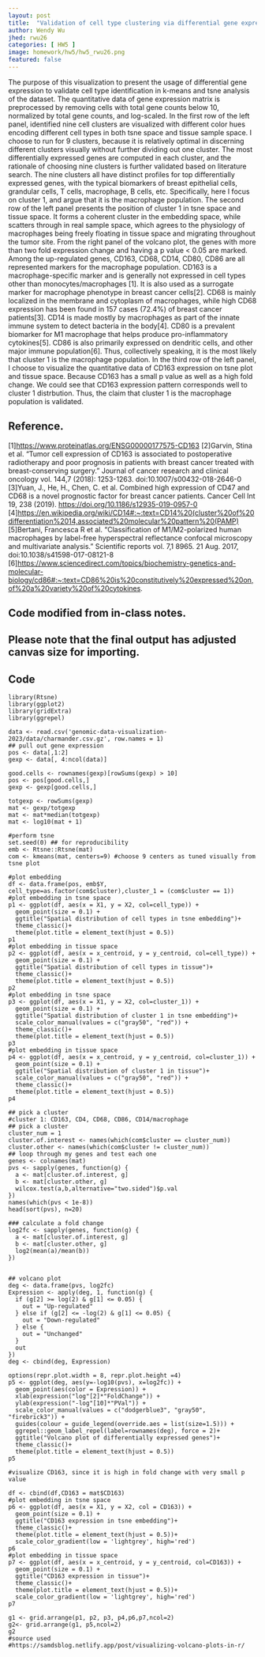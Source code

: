 ```yaml
---
layout: post
title:  "Validation of cell type clustering via differential gene expression"
author: Wendy Wu
jhed: rwu26
categories: [ HW5 ]
image: homework/hw5/hw5_rwu26.png
featured: false
---
```


The purpose of this visualization to present the usage of differential gene expression to validate cell type identification in k-means and tsne analysis of the dataset.
The quantitative data of gene expression matrix is preprocessed by removing cells with total gene counts below 10, normalized by total gene counts, and log-scaled.
In the first row of the left panel, identified nine cell clusters are visualized with different color hues encoding different cell types in both tsne space and tissue sample space.
I choose to run for 9 clusters, because it is relatively optimal in discerning different clusters visually without further dividing out one cluster.
The most differentially expressed genes are computed in each cluster, and the rationale of choosing nine clusters is further validated based on literature search. 
The nine clusters all have distinct profiles for top differentially expressed genes, with the typical biomarkers of breast epithelial cells, grandular cells, T cells, macrophage, B cells, etc.
Specifically, here I focus on cluster 1, and argue that it is the macrophage population. 
The second row of the left panel presents the position of cluster 1 in tsne space and tissue space. 
It forms a coherent cluster in the embedding space, while scatters through in real sample space, which agrees to the physiology of macrophages being freely floating in tissue space and migrating throughout the tumor site. 
From the right panel of the volcano plot, the genes with more than two fold expression change and having a p value < 0.05 are marked. 
Among the up-regulated genes, CD163, CD68, CD14, CD80, CD86 are all represented markers for the macrophage population. 
CD163 is a macrophage-specific marker and is generally not expressed in cell types other than monocytes/macrophages [1]. It is also used as a surrogate marker for macrophage phenotype in breast cancer cells[2].
CD68 is mainly localized in the membrane and cytoplasm of macrophages, while high CD68 expression has been found in 157 cases (72.4%) of breast cancer patients[3].
CD14 is made mostly by macrophages as part of the innate immune system to detect bacteria in the body[4].
CD80 is a prevalent biomarker for M1 macrophage that helps produce pro-inflammatory cytokines[5]. 
CD86 is also primarily expressed on dendritic cells, and other major immune population[6].
Thus, collectively speaking, it is the most likely that cluster 1 is the macrophage population.
In the third row of the left panel, I choose to visualize the quantitative data of CD163 expression on tsne plot and tissue space. Because CD163 has a small p value as well as a high fold change.
We could see that CD163 expression pattern corresponds well to cluster 1 distrbution. Thus, the claim that cluster 1 is the macrophage population is validated. 


## Reference.
[1]https://www.proteinatlas.org/ENSG00000177575-CD163
[2]Garvin, Stina et al. “Tumor cell expression of CD163 is associated to postoperative radiotherapy and poor prognosis in patients with breast cancer treated with breast-conserving surgery.” Journal of cancer research and clinical oncology vol. 144,7 (2018): 1253-1263. doi:10.1007/s00432-018-2646-0
[3]Yuan, J., He, H., Chen, C. et al. Combined high expression of CD47 and CD68 is a novel prognostic factor for breast cancer patients. Cancer Cell Int 19, 238 (2019). https://doi.org/10.1186/s12935-019-0957-0
[4]https://en.wikipedia.org/wiki/CD14#:~:text=CD14%20(cluster%20of%20differentiation%2014,associated%20molecular%20pattern%20(PAMP)
[5]Bertani, Francesca R et al. “Classification of M1/M2-polarized human macrophages by label-free hyperspectral reflectance confocal microscopy and multivariate analysis.” Scientific reports vol. 7,1 8965. 21 Aug. 2017, doi:10.1038/s41598-017-08121-8
[6]https://www.sciencedirect.com/topics/biochemistry-genetics-and-molecular-biology/cd86#:~:text=CD86%20is%20constitutively%20expressed%20on,of%20a%20variety%20of%20cytokines.



## Code modified from in-class notes.
## Please note that the final output has adjusted canvas size for importing.

## Code

```{r}
library(Rtsne)
library(ggplot2)
library(gridExtra)
library(ggrepel)

data <- read.csv('genomic-data-visualization-2023/data/charmander.csv.gz', row.names = 1)
## pull out gene expression
pos <- data[,1:2]
gexp <- data[, 4:ncol(data)]

good.cells <- rownames(gexp)[rowSums(gexp) > 10]
pos <- pos[good.cells,]
gexp <- gexp[good.cells,]

totgexp <- rowSums(gexp)
mat <- gexp/totgexp
mat <- mat*median(totgexp)
mat <- log10(mat + 1)

#perform tsne
set.seed(0) ## for reproducibility
emb <- Rtsne::Rtsne(mat)
com <- kmeans(mat, centers=9) #choose 9 centers as tuned visually from tsne plot

#plot embedding
df <- data.frame(pos, emb$Y, cell_type=as.factor(com$cluster),cluster_1 = (com$cluster == 1))
#plot embedding in tsne space
p1 <- ggplot(df, aes(x = X1, y = X2, col=cell_type)) + 
  geom_point(size = 0.1) +
  ggtitle("Spatial distribution of cell types in tsne embedding")+
  theme_classic()+
  theme(plot.title = element_text(hjust = 0.5))
p1
#plot embedding in tissue space
p2 <- ggplot(df, aes(x = x_centroid, y = y_centroid, col=cell_type)) + 
  geom_point(size = 0.1) + 
  ggtitle("Spatial distribution of cell types in tissue")+
  theme_classic()+
  theme(plot.title = element_text(hjust = 0.5))
p2
#plot embedding in tsne space
p3 <- ggplot(df, aes(x = X1, y = X2, col=cluster_1)) + 
  geom_point(size = 0.1) +
  ggtitle("Spatial distribution of cluster 1 in tsne embedding")+
  scale_color_manual(values = c("gray50", "red")) +
  theme_classic()+
  theme(plot.title = element_text(hjust = 0.5))
p3
#plot embedding in tissue space
p4 <- ggplot(df, aes(x = x_centroid, y = y_centroid, col=cluster_1)) + 
  geom_point(size = 0.1) + 
  ggtitle("Spatial distribution of cluster 1 in tissue")+
  scale_color_manual(values = c("gray50", "red")) +
  theme_classic()+
  theme(plot.title = element_text(hjust = 0.5))
p4

## pick a cluster
#cluster 1: CD163, CD4, CD68, CD86, CD14/macrophage
## pick a cluster
cluster_num = 1
cluster.of.interest <- names(which(com$cluster == cluster_num))
cluster.other <- names(which(com$cluster != cluster_num))
## loop through my genes and test each one
genes <- colnames(mat)
pvs <- sapply(genes, function(g) {
  a <- mat[cluster.of.interest, g]
  b <- mat[cluster.other, g]
  wilcox.test(a,b,alternative="two.sided")$p.val
})
names(which(pvs < 1e-8))
head(sort(pvs), n=20)

### calculate a fold change
log2fc <- sapply(genes, function(g) {
  a <- mat[cluster.of.interest, g]
  b <- mat[cluster.other, g]
  log2(mean(a)/mean(b))
})


## volcano plot
deg <- data.frame(pvs, log2fc)
Expression <- apply(deg, 1, function(g) {
  if (g[2] >= log(2) & g[1] <= 0.05) {
    out = "Up-regulated"
  } else if (g[2] <= -log(2) & g[1] <= 0.05) {
    out = "Down-regulated"
  } else {
    out = "Unchanged"
  }
  out
})
deg <- cbind(deg, Expression)

options(repr.plot.width = 8, repr.plot.height =4)
p5 <- ggplot(deg, aes(y=-log10(pvs), x=log2fc)) + 
  geom_point(aes(color = Expression)) +
  xlab(expression("log"[2]*"FoldChange")) + 
  ylab(expression("-log"[10]*"PVal")) +
  scale_color_manual(values = c("dodgerblue3", "gray50", "firebrick3")) +
  guides(colour = guide_legend(override.aes = list(size=1.5))) +
  ggrepel::geom_label_repel(label=rownames(deg), force = 2)+
  ggtitle("Volcano plot of differentially expressed genes")+
  theme_classic()+
  theme(plot.title = element_text(hjust = 0.5))
p5

#visualize CD163, since it is high in fold change with very small p value

df <- cbind(df,CD163 = mat$CD163)
#plot embedding in tsne space
p6 <- ggplot(df, aes(x = X1, y = X2, col = CD163)) + 
  geom_point(size = 0.1) +
  ggtitle("CD163 expression in tsne embedding")+
  theme_classic()+
  theme(plot.title = element_text(hjust = 0.5))+
  scale_color_gradient(low = 'lightgrey', high='red') 
p6
#plot embedding in tissue space
p7 <- ggplot(df, aes(x = x_centroid, y = y_centroid, col=CD163)) + 
  geom_point(size = 0.1) + 
  ggtitle("CD163 expression in tissue")+
  theme_classic()+
  theme(plot.title = element_text(hjust = 0.5))+
  scale_color_gradient(low = 'lightgrey', high='red')
p7

g1 <- grid.arrange(p1, p2, p3, p4,p6,p7,ncol=2)
g2<- grid.arrange(g1, p5,ncol=2)
g2
#source used
#https://samdsblog.netlify.app/post/visualizing-volcano-plots-in-r/
  

```

